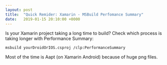 ```yaml
---
layout: post
title:  "Quick Remider: Xamarin - MSBuild Perfomance Summary"
date:   2019-01-15 20:10:00 +0000
---
```


Is your Xamarin project taking a long time to build? Check which process is taking longer with Performance Summary:

`msbuild yourDroidOrIOS.csproj /clp:PerformanceSummary`

Most of the time is Aapt (on Xamarin Android) because of huge png files.